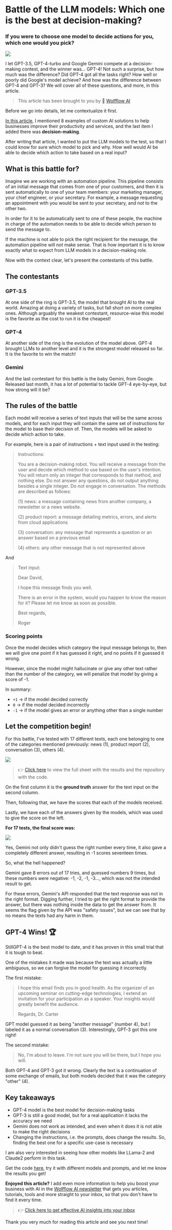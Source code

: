 # Battle of the LLM models: Which one is the best at decision-making?
### If you were to choose one model to decide actions for you, which one would you pick?

![](imgs/robots_battling.png)

I let GPT-3.5, GPT-4-turbo and Google Gemini compete at a decision-making contest, and the winner was...
GPT-4! Not such a surprise, but how much was the difference? Did GPT-4 got all the tasks right? How well or poorly did Google's model
achieve? And how was the difference between GPT-4 and GPT-3? We will cover all of these questions, and more, in this article.

> This article has been brought to you by 🐺 [Wolfflow AI](https://wolfflow-ai.com)

Before we go into details, let me contextualize it first.

[In this article](https://medium.com/@paulo_marcos/8-great-time-saving-custom-ai-solutions-with-images-021bf5cd4841), I mentioned 8 examples of custom AI solutions to help businesses improve
their productivity and services, and the last item I added there was **decision-making**.

After writing that article, I wanted to put the LLM models to the test, so that I could
know for sure which model to pick and why. How well would AI be able
to decide which action to take based on a real input?

## What is this battle for?

Imagine we are working with an automation pipeline. This pipeline
consists of an initial message that comes from one of your customers,
and then it is sent automatically to one of your team members: your marketing
manager, your chief engineer, or your secretary. For example, a message requesting
an appointment with you would be sent to your secretary, and not to the other two.

In order for it to be automatically sent to one of these people, the machine
in charge of the automation needs to be able to decide which person to send the message to.

If the machine is not able to pick the right recipient for the message, the
automation pipeline will not make sense. That is how important it is to know
exactly what to expect from LLM models in a decision-making role.

Now with the context clear, let's present the contestants of this battle.

## The contestants

### GPT-3.5
At one side of the ring is GPT-3.5, the model that brought
AI to the real world. Amazing at doing a variety of tasks,
but fall short on more complex ones. Although arguably the weakest contestant,
resource-wise this model is the favorite as the 
cost to run it is the cheapest! 

### GPT-4
At another side of the ring is the evolution of the model above.
GPT-4 brought LLMs to another level and it is the strongest
model released so far. It is the favorite to win the match!

### Gemini
And the last contestant for this battle is the baby Gemini, from
Google. Released last month, it has a lot of potential to tackle
GPT-4 eye-by-eye, but how strong will it be?

## The rules of the battle

Each model will receive a series of text inputs that will be the same
across models, and for each input they will contain the same
set of instructions for the model to base their decision of. Then,
the models will be asked to decide which action to take.

For example, here is a pair of instructions + text input used in the testing:

> Instructions:
>   
> You are a decision-making robot. You will receive a message from the user and decide which method to use based on the user's intention. You will return only an integer that corresponds to that method, and nothing else. Do not answer any questions, do not output anything besides a single integer. Do not engage in conversation. 
The methods are described as follows:
> 
> (1) news: a message containing news from another company, a newsletter or a news website.
> 
> (2) product report: a message detailing metrics, errors, and alerts from cloud applications
> 
> (3) conversation: any message that represents a question or an answer based on a previous email
> 
> (4) others: any other message that is not represented above

And

> Text input:
> 
> Dear David,
> 
> I hope this message finds you well.
> 
> There is an error in the system, would you happen to know the reason for it?
> Please let me know as soon as possible.
>
> 
> Best regards,
> 
> Roger

### Scoring points

Once the model decides which category the input message belongs to,
then we will give one point if it has guessed it right, and no points
if it guessed it wrong.

However, since the model might hallucinate or give any other text
rather than the number of the category, we will penalize that model
by giving a score of -1.

In summary:

- `+1` -> if the model decided correctly
- `0`  -> if the model decided incorrectly
- `-1` -> if the model gives an error or anything other than a single number

## Let the competition begin!

For this battle, I've tested with 17 different texts,
each one belonging to one of the categories mentioned previously: news (1), product report (2), conversation (3), others (4).

![](imgs/first_round.png)

> 👉 [Click here](https://wolfflow-ai.com/llm-decision-making-contest) to view the full sheet with the results and the repository with the code. 

On the first column it is the **ground truth** answer for the text input on the second column.

Then, following that, we have the scores that each of the models received.

Lastly, we have each of the answers given by the models, which was used to give the score on the left.

**For 17 tests, the final score was:**

![](imgs/first_round_results.png)

Yes, Gemini not only didn't guess the right number every time, it also
gave a completely different answer, resulting in -1 scores seventeen times.

So, what the hell happened?

Gemini gave 8 errors out of 17 tries, and guessed numbers 9 times, but these numbers were
negative: -1, -2, -1, -3..., which was not the intended result to get.

For these errors, Gemini's API responded that the text response was not in the right format. 
Digging further, I tried to get the right format to provide the answer, but there was nothing inside
the data to get the answer from. It seems the flag given by the API was "safety issues",
but we can see that by no means the texts had any harm in them.

## GPT-4 Wins! 🏆

StillGPT-4 is the best model to date, and it has proven
in this small trial that it is tough to beat.

One of the mistakes it made was because the text was actually a little ambiguous, so we
can forgive the model for guessing it incorrectly.

The first mistake:

> I hope this email finds you in good health. As the organizer of an upcoming seminar on cutting-edge technologies, I extend an invitation for your participation as a speaker. Your insights would greatly benefit the audience.
> 
> Regards,
> Dr. Carter

GPT model guessed it as being "another message" (number 4), but I labeled it as a normal conversation (3). Interestingly, GPT-3 got this one right!

The second mistake:

> No, I'm about to leave. I'm not sure you will be there, but I hope you will.

Both GPT-4 and GPT-3 got it wrong. Clearly the text is a continuation of some exchange of emails, but both models
decided that it was the category "other" (4). 



## Key takeaways

- GPT-4 model is the best model for decision-making tasks
- GPT-3 is still a good model, but for a real application it lacks the accuracy we need
- Gemini does not work as intended, and even when it does it is not able to make the right decisions
- Changing the instructions, i.e. the prompts, does change the results. So, finding the best one for a specific use-case is necessary

I am also very interested in seeing how other models like LLama-2 and Claude2 perform in this task. 

Get the code [here](https://github.com/paulomarcos/llm-decision-making-contest),
try it with different models and prompts, and let me know the results you get! 


**Enjoyed this article?** I add even more information to help you boost your business with AI in the [Wolfflow AI newsletter](https://wolfflow-ai.beehiiv.com/subscribe)
that gets you articles, tutorials, tools and more straight to your inbox, so that you don't
have to find it every time.

> 👉 [Click here to get effective AI insights into your inbox](https://wolfflow-ai.beehiiv.com/subscribe)


Thank you very much for reading this article and see you next time!